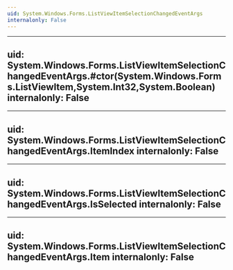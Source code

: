 ```yaml
---
uid: System.Windows.Forms.ListViewItemSelectionChangedEventArgs
internalonly: False
---
```


---
uid: System.Windows.Forms.ListViewItemSelectionChangedEventArgs.#ctor(System.Windows.Forms.ListViewItem,System.Int32,System.Boolean)
internalonly: False
---

---
uid: System.Windows.Forms.ListViewItemSelectionChangedEventArgs.ItemIndex
internalonly: False
---

---
uid: System.Windows.Forms.ListViewItemSelectionChangedEventArgs.IsSelected
internalonly: False
---

---
uid: System.Windows.Forms.ListViewItemSelectionChangedEventArgs.Item
internalonly: False
---
